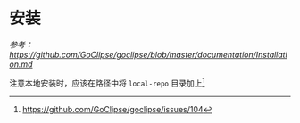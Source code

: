 <!-- TITLE: Go Eclipse -->
<!-- SUBTITLE: A quick summary of Go Eclipse -->

# 安装
*参考：https://github.com/GoClipse/goclipse/blob/master/documentation/Installation.md*

注意本地安装时，应该在路径中将 `local-repo` 目录加上[^goeclipse_note]

[^goeclipse_note]:https://github.com/GoClipse/goclipse/issues/104